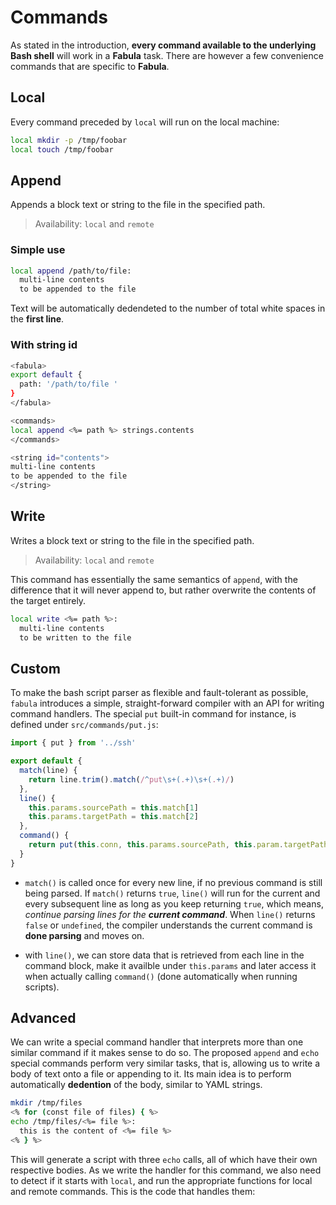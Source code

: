 # Commands

As stated in the introduction, **every command available to the underlying Bash 
shell** will work in a **Fabula** task. There are however a few convenience 
commands that are specific to **Fabula**.

## Local

Every command preceded by `local` will run on the local machine:

```sh
local mkdir -p /tmp/foobar
local touch /tmp/foobar
```

## Append

Appends a block text or string to the file in the specified path.

> Availability: `local` and `remote`

### Simple use

```sh
local append /path/to/file:
  multi-line contents
  to be appended to the file 
```

Text will be automatically dedendeted to the number of total white
spaces in the **first line**.

### With string id

```sh
<fabula>
export default {
  path: '/path/to/file '
}
</fabula>

<commands>
local append <%= path %> strings.contents
</commands>

<string id="contents">
multi-line contents
to be appended to the file 
</string>
```

## Write

Writes a block text or string to the file in the specified path.

> Availability: `local` and `remote`

This command has essentially the same semantics of `append`, with the difference
that it will never append to, but rather overwrite the contents of the target entirely.


```sh
local write <%= path %>:
  multi-line contents
  to be written to the file
```

## Custom

To make the bash script parser as flexible and fault-tolerant as possible, 
`fabula` introduces a simple, straight-forward compiler with an API for writing 
command handlers. The special `put` built-in command for instance, is 
defined under `src/commands/put.js`:

```js
import { put } from '../ssh'

export default {
  match(line) {
    return line.trim().match(/^put\s+(.+)\s+(.+)/)
  },
  line() {
    this.params.sourcePath = this.match[1]
    this.params.targetPath = this.match[2]
  },
  command() {
    return put(this.conn, this.params.sourcePath, this.param.targetPath)
  }
}
```

- `match()` is called once for every new line, if no previous command is still 
  being parsed. If `match()` returns `true`, `line()` will run for the current 
  and every subsequent line as long as you keep returning `true`, which means,
  _continue parsing lines for the **current command**_. When `line()` returns 
  `false` or `undefined`, the compiler understands the current command is 
  **done parsing** and moves on.

- with `line()`, we can store data that is retrieved from each line in the 
  command block, make it availble under `this.params` and later access it when 
  actually calling `command()` (done automatically when running scripts).

## Advanced

We can write a special command handler that interprets more than one similar 
command if it makes sense to do so. The proposed `append` and `echo` special 
commands perform very similar tasks, that is, allowing us to write a body of
text onto a file or appending to it. Its main idea is to perform automatically
**dedention** of the body, similar to YAML strings.

```sh
mkdir /tmp/files
<% for (const file of files) { %>
echo /tmp/files/<%= file %>:
  this is the content of <%= file %>
<% } %>
```

This will generate a script with three `echo` calls, all of which have their own respective bodies. As we write the handler for this command,  we also need to 
detect if it starts with `local`, and run the appropriate functions for local 
and remote commands. This is the code that handles them:

```js

```
